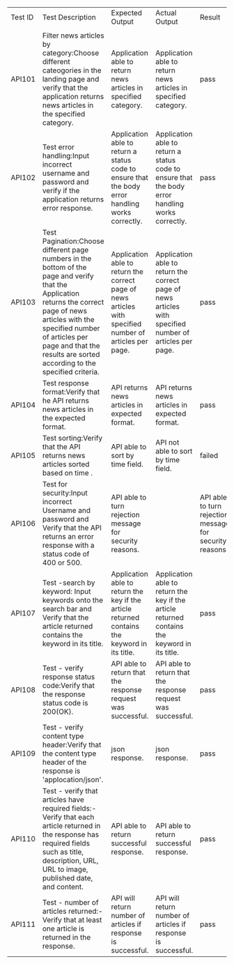 | | | | | | |
|:----|:----|:----|:----|:----|:----|
|Test ID|Test Description|Expected Output|Actual Output|Result |
| | | | | | |
|API101|Filter news articles by category:Choose different cateogories in the landing page and verify that the application returns news articles in the specified category.|Application able to return news articles in specified category. |Application able to return news articles in specified category. |pass||
|API102|Test error handling:Input incorrect username and password and verify if the application returns error response. |Application able to return a status code to ensure that the body error handling works correctly.   |Application able to return a status code to ensure that the body error handling works correctly.  |pass||
|API103|Test Pagination:Choose different page numbers in the bottom of the page and verify that the Application returns the correct page of news articles with the specified number of articles per page and that the results are sorted according to the specified criteria.|Application able to return the correct page of news articles with specified number of articles per page.   |Application able to return the correct page of news articles with specified number of articles per page. |pass||
|API104|Test response format:Verify that he API returns news articles in the expected format.|API returns news articles in expected format.   |API returns news articles in expected format.  |pass||
|API105|Test sorting:Verify that the API returns news articles sorted based on time .|API able to sort by time field.  |API not able to sort by time field. | failed||
|API106|Test for security:Input incorrect Username and password and Verify that the API returns an error response with a status code of 400 or 500.|API able to turn rejection message for security reasons.  | |API able to turn rejection message for security reasons.  |pass||
|API107|Test -search by keyword: Input keywords onto the search bar and Verify that the article returned contains the keyword in its title. |Application able to return the key if the article returned contains the keyword in its title.  | Application able to return the key if the article returned contains the keyword in its title. | pass||
|API108|Test - verify response status code:Verify that the response status code is 200(OK).  |API able to return that the response request was successful.  | API able to return that the response request was successful.  |pass||
|API109|Test - verify content type header:Verify that the content type header of the response is 'applocation/json'.|json response.  | json response.| pass||
|API110|Test - verify that articles have required fields:-	Verify that each article returned in the response has required fields such as title, description, URL, URL to image, published date, and content. |API able to return successful response.  | API able to return successful response.  |pass||
|API111|Test - number of articles returned:-	Verify that at least one article is returned in the response. |API will return number of articles if response is successful.  | API will return number of articles if response is successful. |pass||
